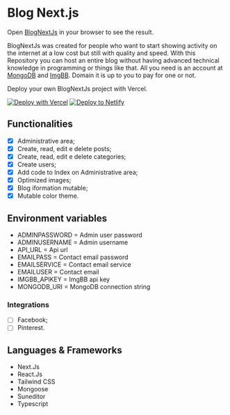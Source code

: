 # Blog Next.js

Open [BlogNextJs](https://blognextjs.vercel.app/) in your browser to see the result.

BlogNextJs was created for people who want to start showing activity on the internet at a low cost but still with quality and speed.
With this Repository you can host an entire blog without having advanced technical knowledge in programming or things like that.
All you need is an account at [MongoDB](https://mongodb.com/) and [ImgBB](https://imgbb.com/). Domain it is up to you to pay for one or not.

Deploy your own BlogNextJs project with Vercel.

[![Deploy with Vercel](https://vercel.com/button)](https://vercel.com/import/project?template=https://github.com/LeandroDreary/BlogNextJs)
[![Deploy to Netlify](https://www.netlify.com/img/deploy/button.svg)](https://app.netlify.com/start/deploy?repository=https://github.com/LeandroDreary/BlogNextJs)

## Functionalities

- [x] Administrative area;
- [x] Create, read, edit e delete posts;
- [x] Create, read, edit e delete categories;
- [x] Create users;
- [x] Add code to Index on Administrative area;
- [x] Optimized images;
- [x] Blog iformation mutable;
- [x] Mutable color theme.

## Environment variables

- ADMINPASSWORD = Admin user password
- ADMINUSERNAME = Admin username
- API_URL = Api url
- EMAILPASS = Contact email password
- EMAILSERVICE = Contact email service
- EMAILUSER = Contact email
- IMGBB_APIKEY = ImgBB api key
- MONGODB_URI = MongoDB connection string

### Integrations  

- [ ] Facebook;
- [ ] Pinterest.

## Languages & Frameworks 

- Next.Js
- React.Js
- Tailwind CSS
- Mongoose
- Suneditor
- Typescript